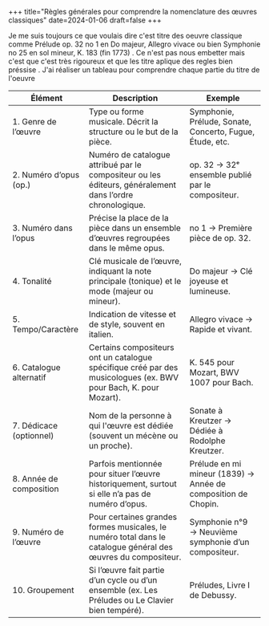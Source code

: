 +++
title="Règles générales pour comprendre la nomenclature des œuvres classiques"
date=2024-01-06
draft=false
+++



Je me suis toujours ce que voulais dire c'est titre des oeuvre classique comme Prélude op. 32 no 1 en Do majeur, Allegro vivace ou bien Symphonie no 25 en sol mineur, K. 183 (fin 1773) .
Ce n'est pas nous embetter mais c'est que c'est très rigoureux et que les titre aplique des regles bien préssise . J'ai réaliser un tableau pour comprendre chaque partie du titre de l'oeuvre 

<table>
        <thead>
            <tr>
                <th>Élément</th>
                <th>Description</th>
                <th>Exemple</th>
            </tr>
        </thead>
        <tbody>
            <tr>
                <td>1. Genre de l’œuvre</td>
                <td>Type ou forme musicale. Décrit la structure ou le but de la pièce.</td>
                <td>Symphonie, Prélude, Sonate, Concerto, Fugue, Étude, etc.</td>
            </tr>
            <tr>
                <td>2. Numéro d’opus (op.)</td>
                <td>Numéro de catalogue attribué par le compositeur ou les éditeurs, généralement dans l’ordre chronologique.</td>
                <td>op. 32 → 32ᵉ ensemble publié par le compositeur.</td>
            </tr>
            <tr>
                <td>3. Numéro dans l’opus</td>
                <td>Précise la place de la pièce dans un ensemble d’œuvres regroupées dans le même opus.</td>
                <td>no 1 → Première pièce de op. 32.</td>
            </tr>
            <tr>
                <td>4. Tonalité</td>
                <td>Clé musicale de l’œuvre, indiquant la note principale (tonique) et le mode (majeur ou mineur).</td>
                <td>Do majeur → Clé joyeuse et lumineuse.</td>
            </tr>
            <tr>
                <td>5. Tempo/Caractère</td>
                <td>Indication de vitesse et de style, souvent en italien.</td>
                <td>Allegro vivace → Rapide et vivant.</td>
            </tr>
            <tr>
                <td>6. Catalogue alternatif</td>
                <td>Certains compositeurs ont un catalogue spécifique créé par des musicologues (ex. BWV pour Bach, K. pour Mozart).</td>
                <td>K. 545 pour Mozart, BWV 1007 pour Bach.</td>
            </tr>
            <tr>
                <td>7. Dédicace (optionnel)</td>
                <td>Nom de la personne à qui l'œuvre est dédiée (souvent un mécène ou un proche).</td>
                <td>Sonate à Kreutzer → Dédiée à Rodolphe Kreutzer.</td>
            </tr>
            <tr>
                <td>8. Année de composition</td>
                <td>Parfois mentionnée pour situer l’œuvre historiquement, surtout si elle n’a pas de numéro d’opus.</td>
                <td>Prélude en mi mineur (1839) → Année de composition de Chopin.</td>
            </tr>
            <tr>
                <td>9. Numéro de l’œuvre</td>
                <td>Pour certaines grandes formes musicales, le numéro total dans le catalogue général des œuvres du compositeur.</td>
                <td>Symphonie n°9 → Neuvième symphonie d’un compositeur.</td>
            </tr>
            <tr>
                <td>10. Groupement</td>
                <td>Si l’œuvre fait partie d’un cycle ou d’un ensemble (ex. Les Préludes ou Le Clavier bien tempéré).</td>
                <td>Préludes, Livre I de Debussy.</td>
            </tr>
        </tbody>
    </table>